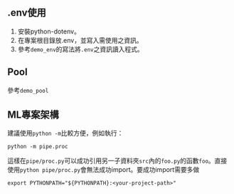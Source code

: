 ## .env使用
1. 安裝python-dotenv。
2. 在專案根目錄放.env，並寫入需使用之資訊。
3. 參考`demo_env`的寫法將`.env`之資訊讀入程式。

## Pool
參考`demo_pool`

## ML專案架構
建議使用`python -m`比較方便，例如執行：
```
python -m pipe.proc
```
這樣在`pipe/proc.py`可以成功引用另一子資料夾`src`內的`foo.py`的函數`foo`。直接使用`python pipe/proc.py`會無法成功import。要成功import需要多做
```
export PYTHONPATH="${PYTHONPATH}:<your-project-path>" 
```